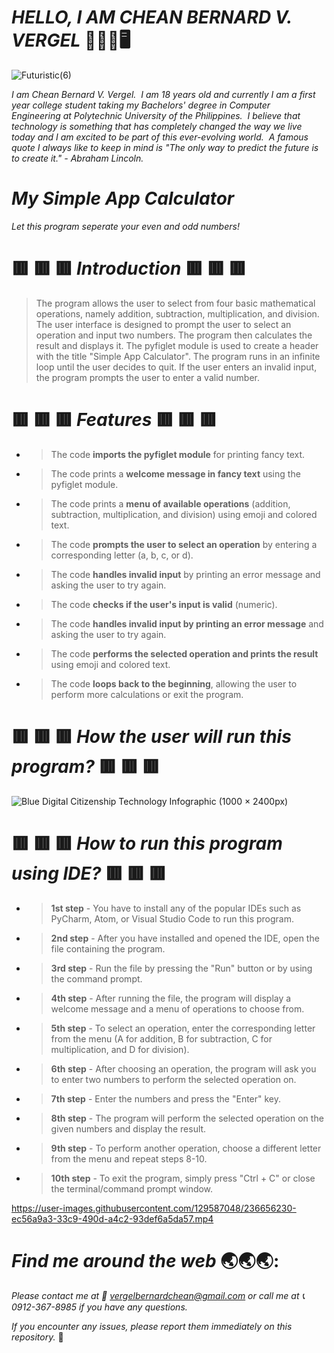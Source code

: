 # _**HELLO, I AM CHEAN BERNARD V. VERGEL**_   :wave::technologist::desktop_computer: 

![Futuristic(6)](https://user-images.githubusercontent.com/129587048/236656356-1401c5fd-4a75-4563-a643-af7ab4cb2bb9.png)

_I am Chean Bernard V. Vergel.  I am 18 years old and currently I am a first year college student taking my Bachelors' degree in Computer Engineering at Polytechnic University of the Philippines.  I believe that technology is something that has completely changed the way we live today and I am excited to be part of this ever-evolving world.  A famous quote I always like to keep in mind is "The only way to predict the future is to create it." - Abraham Lincoln._

# _**My Simple App Calculator**_  

_Let this program seperate your even and odd numbers!_
>
# 🟥 🟥 🟥 _**Introduction**_ 🟥 🟥 🟥
> The program allows the user to select from four basic mathematical operations, namely addition, subtraction, multiplication, and division. The user interface is designed to prompt the user to select an operation and input two numbers. The program then calculates the result and displays it. The pyfiglet module is used to create a header with the title "Simple App Calculator". The program runs in an infinite loop until the user decides to quit. If the user enters an invalid input, the program prompts the user to enter a valid number.

# 🟥 🟥 🟥 _**Features**_ 🟥 🟥 🟥
- > The code **imports the pyfiglet module** for printing fancy text.
- > The code prints a **welcome message in fancy text** using the pyfiglet module.
- > The code prints a **menu of available operations** (addition, subtraction, multiplication, and division) using emoji and colored text.
- > The code **prompts the user to select an operation** by entering a corresponding letter (a, b, c, or d).
- > The code **handles invalid input** by printing an error message and asking the user to try again.
- > The code **checks if the user's input is valid** (numeric).
- > The code **handles invalid input by printing an error message** and asking the user to try again.
- > The code **performs the selected operation and prints the result** using emoji and colored text.
- > The code **loops back to the beginning**, allowing the user to perform more calculations or exit the program.

# 🟥 🟥 🟥 _**How the user will run this program?**_ 🟥 🟥 🟥

![Blue Digital Citizenship Technology Infographic (1000 × 2400px)](https://user-images.githubusercontent.com/129587048/236656634-9a564a49-1329-45e5-897d-d23340156c58.png)

# 🟥 🟥 🟥 _**How to run this program using IDE?**_ 🟥 🟥 🟥
- > **1st step** - You have to install any of the popular IDEs such as PyCharm, Atom, or Visual Studio Code to run this program.
- > **2nd step** - After you have installed and opened the IDE, open the file containing the program.
- > **3rd step** - Run the file by pressing the "Run" button or by using the command prompt.
- > **4th step** - After running the file, the program will display a welcome message and a menu of operations to choose from.
- > **5th step** - To select an operation, enter the corresponding letter from the menu (A for addition, B for subtraction, C for multiplication, and D for division).
- > **6th step** - After choosing an operation, the program will ask you to enter two numbers to perform the selected operation on.
- > **7th step** - Enter the numbers and press the "Enter" key.
- > **8th step** - The program will perform the selected operation on the given numbers and display the result.
- > **9th step** - To perform another operation, choose a different letter from the menu and repeat steps 8-10.
- > **10th step** - To exit the program, simply press "Ctrl + C" or close the terminal/command prompt window.


https://user-images.githubusercontent.com/129587048/236656230-ec56a9a3-33c9-490d-a4c2-93def6a5da57.mp4


# _**Find me around the web**_ :earth_asia::earth_asia::earth_asia::
_Please contact me at :envelope_with_arrow: vergelbernardchean@gmail.com or call me at :telephone_receiver: 0912-367-8985 if you have any questions._

_If you encounter any issues, please report them immediately on this repository._ :beginner:
